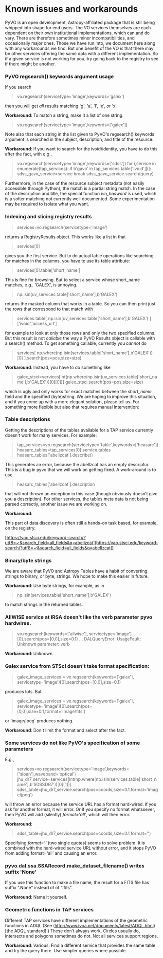 #  Known issues and workarounds

PyVO is an open development, Astropy-affiliated package that is still being whipped into shape for end users.  The VO services themselves are each dependent on their own institutional implementations, which can and do vary.  There are therefore sometimes minor incompatibilities, and occasionally major ones.  Those we have run into, we document here along with any workarounds we find.  But one benefit of the VO is that there may be other services offering the same data with a different implementation.  So if a given service is not working for you, try going back to the registry to see if there might be another.  


###  PyVO regsearch() keywords argument usage

If you search

> vo.regsearch(servicetype='image',keywords='galex')

then you will get *all* results matching 'g', 'a', 'l', 'e', *or* 'x'.  

**Workaround**:  To match a string, make it a list of one string.

> vo.regsearch(servicetype='image',keywords=['galex'])

Note also that each string in the list given to PyVO's regsearch() keywords argument is searched in the subject, description, and title of the resource. 

**Workaround**:   If you want to search for the ivoid/identity, you have to do this after the fact, with e.g.,

> vo.regsearch(servicetype='image',keywords=['sdss'])
> for i,service in enumerate(tap_services):
>    if b'gavo' in tap_services.table['ivoid'][i]:
>        sdss_gavo_service=service
>        break
>  sdss_gavo_service.search(query)


Furthermore, in the case of the resource subject metadata (not easily accessible through Python), the match is a partial string match.   In the case of the description and title, the special function *ivo_hasword* is used, which is a softer matching not currently well documented.   Some experimentation may be required to isolate what you want.  


### Indexing and slicing registry results

> services=vo.regsearch(servicetype='image')

returns a RegistryResults object.  This works like a list in that

> services[0]

gives you the first service.  But to do actual table operations like searching for matches in the columns, you have to use its table attribute:

> services[0].table['short_name']

This is fine for browsing.  But to select a service whose short_name matches, e.g., 'GALEX', is annoying.

> np.isin(uv_services.table['short_name'],b'GALEX')

returns the masked column that works in a table.  So you can then print just the rows that correspond to that match with

> services.table[ np.isin(uv_services.table['short_name'],b'GALEX') ]['ivoid','access_url']

for example to look at only those rows and only the two specified columns.  But this result is not *callable* the way a PyVO Results object is callable with a search() method.  To get something callable, currently you *cannot* do 

> services[ np.where(np.isin(services.table['short_name'],b'GALEX'))[0] ].search(pos=pos,size=size)

**Workaround**:  Instead, you have to do something like

>  galex_stsci=services[int(np.where(np.isin(uv_services.table['short_name'],b'GALEX'))[0][0])]
>  galex_stsci.search(pos=pos,size=size)

which is ugly and only works for exact matches between the *short_name* field and the specified (byte)string.  We are hoping to improve this situation, and if you come up with a more elegant solution, please tell us.  For something more flexible but also that requires manual intervention:




###  Table descriptions

Getting the descriptions of the tables available for a TAP service currently doesn't work for many services.  For example:  

> tap_services=vo.regsearch(servicetype='table',keywords=['heasarc'])
> heasarc_tables=tap_services[0].service.tables
> heasarc_tables['abellzcat'].describe() 

This generates an error, because the abellzcat has an empty descriptor.  This is a bug in pyvo that we will work on getting fixed.  A work-around is to use

> heasarc_tables['abellzcat'].description

that will not thrown an exception in this case (though obviously doesn't give you a description).  For other services, the tables meta data is not being parsed correctly, another issue we are working on.  

**Workaround**:

This part of data discovery is often still a hands-on task based, for example, on the registry:

[https://vao.stsci.edu/keyword-search/?utf8=✓&search_field=all_fields&q=abellzcat](https://vao.stsci.edu/keyword-search/?utf8=✓&search_field=all_fields&q=abellzcat])


###  Binary/byte strings

We are aware that PyVO and Astropy Tables have a habit of converting strings to binary, or byte, strings.  We hope to make this easier in future.  

**Workaround**:  Use byte strings, for example, as in 

> np.isin(services.table['short_name'],b'GALEX') 

to match strings in the returned tables.  


### AllWISE service at IRSA doesn't like the verb parameter pyvo hardwires.

> vo.regsearch(keywords=['allwise'], servicetype='image')[0].search(pos=[0,0],size=0.1)
> ...
> DALQueryError: UsageFault: Unknown parameter: verb

**Workaround**:  Unknown.



### Galex service from STScI doesn't take format specification:

> galex_image_services = vo.regsearch(keywords=['galex'], servicetype='image')[0].search(pos=[0,0],size=0.1)

produces lots.  But

> galex_image_services = vo.regsearch(keywords=['galex'], servicetype='image')[0].search(pos=[0,0],size=0.1,format='image/fits')

or 'image/jpeg' produces nothing.

**Workaround**:  Don't limit the format and select after the fact.



###  Some services do not like PyVO's specification of some parameters

E.g.,

> services=vo.regsearch(servicetype='image',keywords=['sloan'],waveband='optical')
> jhu_dr7_service=services[int(np.where(np.isin(services.table['short_name'],b'SDSSDR7'))[0][1])]
> sdss_table=jhu_dr7_service.search(pos=coords,size=0.1,format='image/jpeg')

will throw an error because the service URL has a format hard-wired.  If you ask for another format, it will error.  Or if you specify no format whatsoever, then PyVO will add (silently) *format='all'*, which will then error.

**Workaround**:

> sdss_table=jhu_dr7_service.search(pos=coords,size=0.1,format='')

Specifying *format=''* (two single quotes) seems to solve problem.  It is combined with the hard-wired service URL without error, and it stops PyVO from adding format='all' and causing an error.


### pyvo.dal.ssa.SSARecord.make_dataset_filename() writes suffix  'None'

If you use this function to make a file name, the result for a FITS file has suffix ".None" instead of of ".fits".

**Workaround**:  Name it yourself.  


### Geometric functions in TAP services

Different TAP services have different implementations of the geometric functions in ADQL (See (http://www.ivoa.net/documents/latest/ADQL.html)[the ADQL standard].)  These don't always work.  Circles usually do, intersects and polygons sometimes do not.  Not all services support regions.    

**Workaround**:  Various.  Find a different service that provides the same table and try the query there.  Use simpler queries where possible. 




